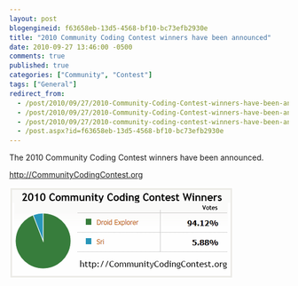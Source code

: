 ```yaml
---
layout: post
blogengineid: f63658eb-13d5-4568-bf10-bc73efb2930e
title: "2010 Community Coding Contest winners have been announced"
date: 2010-09-27 13:46:00 -0500
comments: true
published: true
categories: ["Community", "Contest"]
tags: ["General"]
redirect_from: 
  - /post/2010/09/27/2010-Community-Coding-Contest-winners-have-been-announced.aspx
  - /post/2010/09/27/2010-Community-Coding-Contest-winners-have-been-announced
  - /post/2010/09/27/2010-community-coding-contest-winners-have-been-announced
  - /post.aspx?id=f63658eb-13d5-4568-bf10-bc73efb2930e
---
```

<!-- more -->

The 2010 Community Coding Contest winners have been announced.

<a href="http://CommunityCodingContest.org">http://CommunityCodingContest.org</a>

<img src="/files/2010/9/2010CommunityCodingContestWinners.png" alt="" />
